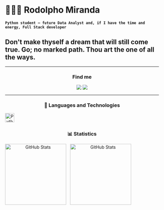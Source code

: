 # 🧑🏾‍💻 Rodolpho Miranda


**`Python student – ​​future Data Analyst and, if I have the time and energy, Full Stack developer`**

Don't make thyself a dream that will still come true. Go; no marked path. Thou art the one of all the ways.
---


<div align="center"
img src="https://github.com/user-attachments/assets/d74c92f7-625b-4f6a-8ae3-b811c0906d21" width="700px" /
</div> 


---

### Find me


<div>
<a href="https://www.linkedin.com/in/rodolpho-miranda-3a2435137/" target="_blank"><img src="https://img.shields.io/badge/-LinkedIn-%230077B5?style=for-the-badge&logo=linkedin&logoColor=white" target="_blank"></a> <a href="https://instagram.com/rodolphodemiranda" target="_blank"><img src="https://img.shields.io/badge/-Instagram-%23E4405F?style=for-the-badge&logo=instagram&logoColor=white" target="_blank"></a>
</div>

---

### 🤖 Languages ​​and Technologies


<img 
    align="left" 
    alt="Python" 
    title="Python"
    width="30px" 
    style="padding-right: 10px;" 
    src="https://cdn.jsdelivr.net/gh/devicons/devicon@latest/icons/python/python-original.svg" 
/>

<br/>
<br/>

### 📊 Statistics

<p>
  <img 
    align="left" 
    alt="GitHub Stats" 
    height="200" 
    style="padding-right: 10px;" 
    src="https://github-readme-stats.vercel.app/api?username=Rodolpho-Miranda&show_icons=true&theme=dracula&include_all_commits=true" 
  />

<img 
      align="left" 
      alt="GitHub Stats" 
      height="200" 
      src="https://github-readme-stats.vercel.app/api/top-langs/?username=Rodolpho-Miranda&theme=dracula&layout=compact&custom_title=Tecnologias&langs_count=9" 
  />

</p>
